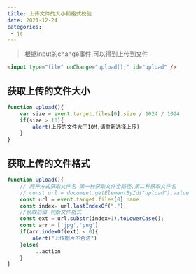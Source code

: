 ```yaml
---
title: 上传文件的大小和格式校验
date: 2021-12-24
categories:
 - js
---
```


>根据input的change事件,可以得到上传到文件

```html
<input type="file" onChange="upload();" id="upload" />
```

## 获取上传的文件大小
```javascript
function upload(){
    var size = event.target.files[0].size / 1024 / 1024
    if(size > 10){
        alert(上传的文件大于10M,请重新选择上传)
    }
}
```
## 获取上传的文件格式

```javascript
function upload(){
    // 两种方式获取文件名 第一种获取文件全路径,第二种获取文件名
    // const url = document.getElementById("upload").value
    const url = event.target.files[0].name
    const index= url.lastIndexOf(".");
    //获取后缀 判断文件格式
    const ext = url.substr(index+1).toLowerCase();
    const arr = ['jpg','png']
    if(arr.indexOf(ext) < 0){
        alert("上传图片不合法")
    }else{
    	...action
    }
}
```
<Valine/>